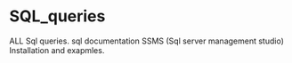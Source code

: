 # SQL_queries
 ALL Sql queries.
 sql documentation
 SSMS (Sql server management studio) Installation and exapmles.
